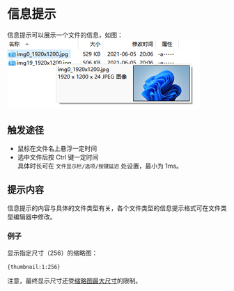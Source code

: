 # 信息提示
信息提示可以展示一个文件的信息，如图：  
![](images/信息提示.png)

## 触发途径
- 鼠标在文件名上悬浮一定时间
- 选中文件后按 Ctrl 键一定时间  
  具体时长可在 `文件显示栏/选项/按键延迟` 处设置，最小为 1ms。

## 提示内容
信息提示的内容与具体的文件类型有关，各个文件类型的信息提示格式可在文件类型编辑器中修改。

### 例子
显示指定尺寸（256）的缩略图：
```
{thumbnail:1:256}
```
注意，最终显示尺寸还受[缩略图最大尺寸](缩略图.md#如何调整缩略图的最大尺寸)的限制。